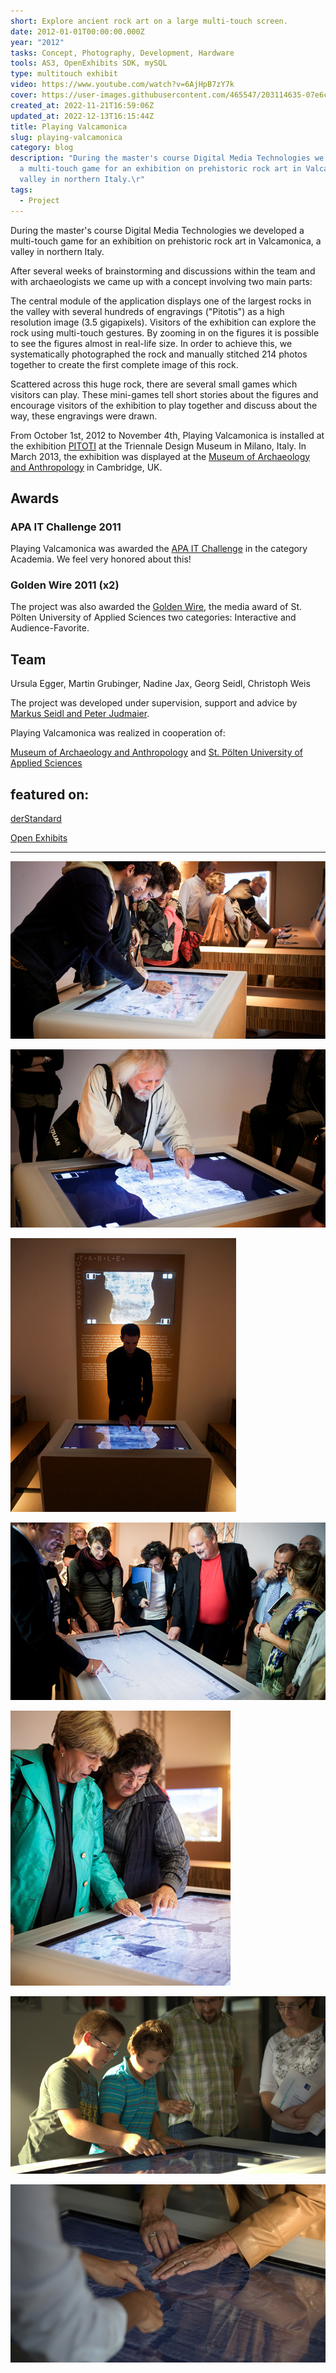 ```yaml
---
short: Explore ancient rock art on a large multi-touch screen.
date: 2012-01-01T00:00:00.000Z
year: "2012"
tasks: Concept, Photography, Development, Hardware
tools: AS3, OpenExhibits SDK, mySQL
type: multitouch exhibit
video: https://www.youtube.com/watch?v=6AjHpB7zY7k
cover: https://user-images.githubusercontent.com/465547/203114635-07e6c446-122a-40da-950c-d41fdc6fed73.jpg
created_at: 2022-11-21T16:59:06Z
updated_at: 2022-12-13T16:15:44Z
title: Playing Valcamonica
slug: playing-valcamonica
category: blog
description: "During the master's course Digital Media Technologies we developed
  a multi-touch game for an exhibition on prehistoric rock art in Valcamonica, a
  valley in northern Italy.\r"
tags:
  - Project
---
```



During the master's course Digital Media Technologies we developed a multi-touch game for an exhibition on prehistoric rock art in Valcamonica, a valley in northern Italy.

After several weeks of brainstorming and discussions within the team and with archaeologists we came up with a concept involving two main parts:

The central module of the application displays one of the largest rocks in the valley with several hundreds of engravings ("Pitotis") as a high resolution image (3.5 gigapixels). Visitors of the exhibition can explore the rock using multi-touch gestures. By zooming in on the figures it is possible to see the figures almost in real-life size. In order to achieve this, we systematically photographed the rock and manually stitched 214 photos together to create the first complete image of this rock.

Scattered across this huge rock, there are several small games which visitors can play. These mini-games tell short stories about the figures and encourage visitors of the exhibition to play together and discuss about the way, these engravings were drawn.

From October 1st, 2012 to November 4th, Playing Valcamonica is installed at the exhibition [PITOTI](http://triennale.it/en/exhibitions/past/1329-pitoti-digital-rock-art-from-ancient-europe) at the Triennale Design Museum in Milano, Italy. In March 2013, the exhibition was displayed at the [Museum of Archaeology and Anthropology](http://maa.cam.ac.uk/) in Cambridge, UK.

## Awards
### APA IT Challenge 2011
Playing Valcamonica was awarded the [APA IT Challenge](http://challenge.apa-it.at/cms/challenge/artikel.html?channel=CH0346&doc=CMS1317643985987) in the category Academia. We feel very honored about this!

### Golden Wire 2011 (x2)
The project was also awarded the [Golden Wire](http://goldenwire.fhstp.ac.at/rueckblick/2011-2/), the media award of St. Pölten University of Applied Sciences two categories: Interactive and Audience-Favorite.

## Team

Ursula Egger, Martin Grubinger, Nadine Jax, Georg Seidl, Christoph Weis

The project was developed under supervision, support and advice by [Markus Seidl and Peter Judmaier](http://mc.fhstp.ac.at/).

Playing Valcamonica was realized in cooperation of:

[Museum of Archaeology and Anthropology](http://maa.cam.ac.uk/) and [St. Pölten University of Applied Sciences](http://www.fhstp.ac.at/)


## featured on:

[derStandard](http://derstandard.at/1317018647838/Zum-Greifen-nah-Das-Betatschen-praehistorischer-Pueppchen)

[Open Exhibits](http://openexhibits.org/culture/playing-valcamonica-multitouch-application-developed-with-open-exhibits/7369/)

---

![playing_valcamonica_01](/src/content/playing-valcamonica/203114635-07e6c446-122a-40da-950c-d41fdc6fed73.jpg)

![playing_valcamonica_02](/src/content/playing-valcamonica/203114642-8101d49d-dc49-4050-b1bd-e07e6119bbb2.jpg)

![playing_valcamonica_03](/src/content/playing-valcamonica/203114646-a2047386-9d34-453f-9fbb-2fad66884439.jpg)

![playing_valcamonica_04](/src/content/playing-valcamonica/203114649-a4f0aa46-458b-4889-a18b-88ef10d9b12b.jpg)

![playing_valcamonica_05](/src/content/playing-valcamonica/203114652-28a50b9a-f120-46a5-820d-1a1eedfc385c.jpg)

![playing_valcamonica_06](/src/content/playing-valcamonica/203114656-f07a1675-cd35-439a-8aa5-2658db5b5941.jpg)

![playing_valcamonica_07](/src/content/playing-valcamonica/203114659-9866daf7-f416-4e91-8984-7c5e187f2c95.jpg)





